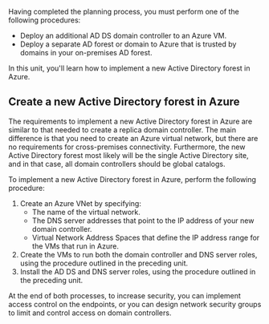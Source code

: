 Having completed the planning process, you must perform one of the following procedures:

- Deploy an additional AD DS domain controller to an Azure VM.
- Deploy a separate AD forest or domain to Azure that is trusted by domains in your on-premises AD forest.

In this unit, you'll learn how to implement a new Active Directory forest in Azure.

## Create a new Active Directory forest in Azure

The requirements to implement a new Active Directory forest in Azure are similar to that needed to create a replica domain controller. The main difference is that you need to create an Azure virtual network, but there are no requirements for cross-premises connectivity. Furthermore, the new Active Directory forest most likely will be the single Active Directory site, and in that case, all domain controllers should be global catalogs.

To implement a new Active Directory forest in Azure, perform the following procedure:

1. Create an Azure VNet by specifying:
   - The name of the virtual network.
   - The DNS server addresses that point to the IP address of your new domain controller.
   - Virtual Network Address Spaces that define the IP address range for the VMs that run in Azure.
1. Create the VMs to run both the domain controller and DNS server roles, using the procedure outlined in the preceding unit.
1. Install the AD DS and DNS server roles, using the procedure outlined in the preceding unit.

At the end of both processes, to increase security, you can implement access control on the endpoints, or you can design network security groups to limit and control access on domain controllers.
